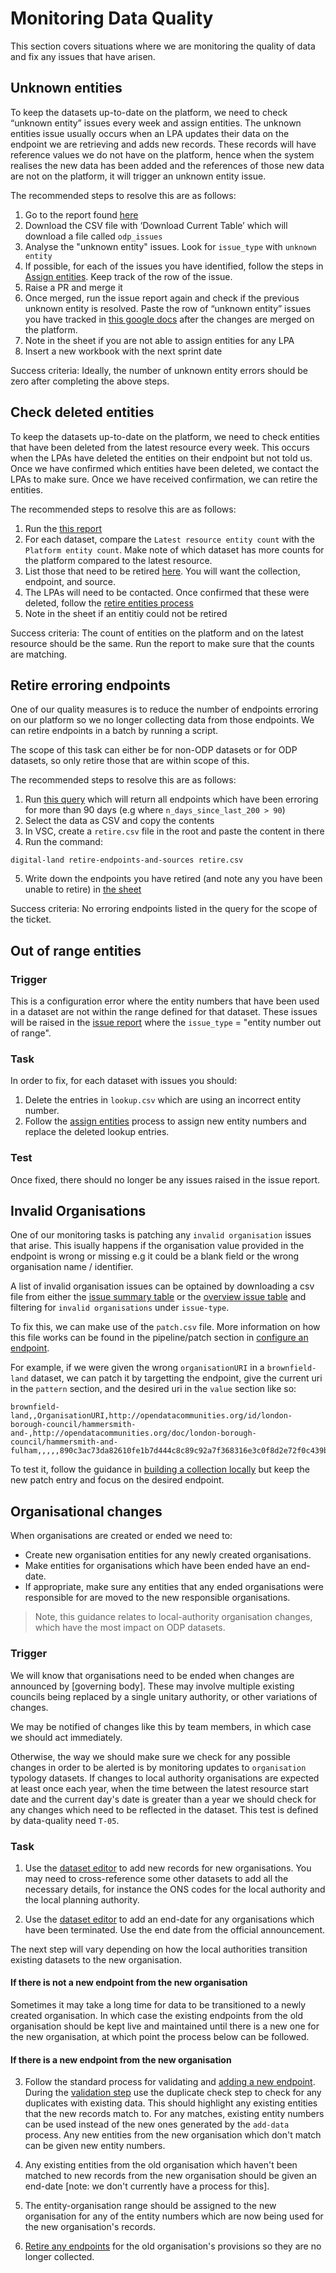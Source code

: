 # Monitoring Data Quality

This section covers situations where we are monitoring the quality of data and fix any issues that have arisen.

## Unknown entities

To keep the datasets up-to-date on the platform, we need to check “unknown entity” issues every week and assign entities.
The unknown entities issue usually occurs when an LPA updates their data on the endpoint we are retrieving and adds new records. These records will have reference values we do not have on the platform, hence when the system realises the new data has been added and the references of those new data are not on the platform, it will trigger an unknown entity issue.

The recommended steps to resolve this are as follows:

1. Go to the report found [here](https://config-manager-prototype.herokuapp.com/reporting/odp-summary/issue)
2. Download the CSV file with ‘Download Current Table’ which will download a file called `odp_issues`
3. Analyse the "unknown entity" issues. Look for `issue_type` with `unknown entity`
4. If possible, for each of the issues you have identified, follow the steps in [Assign entities](../../How-To-Guides/Maintaining/Assign-entities). Keep track of the row of the issue.
5. Raise a PR and merge it
6. Once merged, run the issue report again and check if the previous unknown entity is resolved. Paste the row of “unknown entity” issues you have tracked in [this google docs](https://docs.google.com/spreadsheets/d/1gZ_SIx9jdko_aD3QRZUJh39PdNHISS1N/edit?usp=drive_link&ouid=105995804157199974210&rtpof=true&sd=true) after the changes are merged on the platform.
7. Note in the sheet if you are not able to assign entities for any LPA
8. Insert a new workbook with the next sprint date

Success criteria:
Ideally, the number of unknown entity errors should be zero after completing the above steps.

## Check deleted entities

To keep the datasets up-to-date on the platform, we need to check entities that have been deleted from the latest resource every week. This occurs when the LPAs have deleted the entities on their endpoint but not told us. Once we have confirmed which entities have been deleted, we contact the LPAs to make sure. Once we have received confirmation, we can retire the entities.

The recommended steps to resolve this are as follows:

1. Run the [this report](https://colab.research.google.com/github/digital-land/jupyter-analysis/blob/9f29d13f56ba40f476a28947fd03f6c123d7a04f/service_report/Compare_entity_count.ipynb#scrollTo=f8c51819-c013-4473-a08d-140fe69d6bd7)
2. For each dataset, compare the `Latest resource entity count` with the `Platform entity count`. Make note of which dataset has more counts for the platform compared to the latest resource.
3. List those that need to be retired [here](https://docs.google.com/spreadsheets/d/1M1Zj_iuYFmd5d29TBUFo6lyaQpeylbnI/edit?usp=sharing&ouid=118336900984695995103&rtpof=true&sd=true). You will want the collection, endpoint, and source.
4. The LPAs will need to be contacted. Once confirmed that these were deleted, follow the [retire entities process](../../How-To-Guides/Retiring/Retire-entities)
5. Note in the sheet if an entitiy could not be retired

Success criteria:
The count of entities on the platform and on the latest resource should be the same. Run the report to make sure that the counts are matching.

## Retire erroring endpoints

One of our quality measures is to reduce the number of endpoints erroring on our platform so we no longer collecting data from those endpoints. We can retire endpoints in a batch by running a script.

The scope of this task can either be for non-ODP datasets or for ODP datasets, so only retire those that are within scope of this.

The recommended steps to resolve this are as follows:

1. Run [this query](https://datasette.planning.data.gov.uk/digital-land?sql=WITH+unique_endpoints+AS+%28%0D%0A++SELECT%0D%0A++++collection%2C%0D%0A++++pipeline+as+dataset%2C%0D%0A++++endpoint%2C%0D%0A++++organisation%2C%0D%0A++++name%2C%0D%0A++++MIN%28endpoint_entry_date%29+AS+endpoint_entry_date%0D%0A++FROM%0D%0A++++reporting_historic_endpoints%0D%0A++WHERE%0D%0A++++%28%0D%0A++++++%22endpoint_end_date%22+is+null%0D%0A++++++OR+%22endpoint_end_date%22+%3D+%22%22%0D%0A++++%29%0D%0A++++AND+%22endpoint_entry_date%22+%3C+DATE%28%27now%27%2C+%27-1+year%27%29%0D%0A++++AND+%22status%22+NOT+LIKE+%222%25%22%0D%0A++GROUP+BY%0D%0A++++collection%2C%0D%0A++++endpoint%2C%0D%0A++++name%0D%0A%29%2C%0D%0Alatest_log_entry+AS+%28%0D%0A++SELECT%0D%0A++++endpoint%2C%0D%0A++++MAX%28latest_log_entry_date%29+AS+latest_200_log_entry_date%0D%0A++FROM%0D%0A++++reporting_historic_endpoints%0D%0A++WHERE%0D%0A++++status+%3D+%27200%27%0D%0A++GROUP+BY%0D%0A++++endpoint%0D%0A%29%0D%0ASELECT%0D%0Aue.collection%2C%0D%0A++ue.dataset%2C%0D%0A++ue.name%2C%0D%0A++p.project%2C%0D%0A++p.provision_reason%2C%0D%0A++ue.endpoint%2C%0D%0A++strftime%28%27%25d-%25m-%25Y%27%2C+ue.endpoint_entry_date%29+as+endpoint_entry_date%2C%0D%0A++strftime%28%27%25d-%25m-%25Y%27%2C+l.latest_200_log_entry_date%29+as+latest_200_log_entry_date%2C%0D%0A++CAST%28%0D%0A++++julianday%28%27now%27%29+-+julianday%28l.latest_200_log_entry_date%29+AS+int64%0D%0A++%29+as+n_days_since_last_200%2C%0D%0A++s.source%0D%0AFROM%0D%0A++unique_endpoints+ue%0D%0A++LEFT+JOIN+source+s+ON+ue.endpoint+%3D+s.endpoint%0D%0A++LEFT+JOIN+latest_log_entry+l+ON+ue.endpoint+%3D+l.endpoint%0D%0A++LEFT+JOIN+provision+p+on+ue.dataset+%3D+p.dataset%0D%0A++and+ue.organisation+%3D+p.organisation%0D%0AWHERE%0D%0A++%28%0D%0A++++l.latest_200_log_entry_date+%3C+DATE%28%27now%27%2C+%27-5+day%27%29%0D%0A++++OR+l.latest_200_log_entry_date+IS+NULL%0D%0A++%29%0D%0A++AND+%22n_days_since_last_200%22+%3E+90%0D%0AORDER+BY%0D%0A++ue.dataset%2C%0D%0A++julianday%28%27now%27%29+-+julianday%28l.latest_200_log_entry_date%29+desc) which will return all endpoints which have been erroring for more than 90 days (e.g where `n_days_since_last_200 > 90`)
2. Select the data as CSV and copy the contents
3. In VSC, create a `retire.csv` file in the root and paste the content in there
4. Run the command:

```
digital-land retire-endpoints-and-sources retire.csv
```

5. Write down the endpoints you have retired (and note any you have been unable to retire) in [the sheet](https://docs.google.com/spreadsheets/d/1M1Zj_iuYFmd5d29TBUFo6lyaQpeylbnI/edit?gid=1103537962#gid=1103537962)

Success criteria:
No erroring endpoints listed in the query for the scope of the ticket.

## Out of range entities

### Trigger
This is a configuration error where the entity numbers that have been used in a dataset are not within the range defined for that dataset. These issues will be raised in the [issue report](https://config-manager-prototype.herokuapp.com/reporting/download?type=odp-issue) where the `issue_type` = "entity number out of range".

### Task
In order to fix, for each dataset with issues you should:

1. Delete the entries in `lookup.csv` which are using an incorrect entity number.
2. Follow the [assign entities](../../How-To-Guides/Maintaining/Assign-entities) process to assign new entity numbers and replace the deleted lookup entries.

### Test
Once fixed, there should no longer be any issues raised in the issue report.


## Invalid Organisations

One of our monitoring tasks is patching any `invalid organisation` issues that arise. This isually happens if the organisation value provided in the endpoint is wrong or missing e.g it could be a blank field or the wrong organisation name / identifier.

A list of invalid organisation issues can be optained by downloading a csv file from either the [issue summary table](https://config-manager-prototype.herokuapp.com/reporting/odp-summary/issue) or the [overview issue table](https://config-manager-prototype.herokuapp.com/reporting/overview) and filtering for `invalid organisations` under `issue-type`.

To fix this, we can make use of the `patch.csv` file. More information on how this file works can be found in the pipeline/patch section in [configure an endpoint](../How-To-Guides/Adding/Configure-an-endpoint.md).

For example, if we were given the wrong `organisationURI` in a `brownfield-land` dataset, we can patch it by targetting the endpoint, give the current uri in the `pattern` section, and the desired uri in the `value` section like so:

```
brownfield-land,,OrganisationURI,http://opendatacommunities.org/id/london-borough-council/hammersmith-and-,http://opendatacommunities.org/doc/london-borough-council/hammersmith-and-fulham,,,,,890c3ac73da82610fe1b7d444c8c89c92a7f368316e3c0f8d2e72f0c439b5245
```
To test it, follow the guidance in [building a collection locally](../How-To-Guides/Testing/Building-a-collection-locally) but keep the new patch entry and focus on the desired endpoint.


## Organisational changes

When organisations are created or ended we need to:

* Create new organisation entities for any newly created organisations.
* Make entities for organisations which have been ended have an end-date.
* If appropriate, make sure any entities that any ended organisations were responsible for are moved to the new responsible organisations.

> Note, this guidance relates to local-authority organisation changes, which have the most impact on ODP datasets.

### Trigger

We will know that organisations need to be ended when changes are announced by [governing body]. These may involve multiple existing councils being replaced by a single unitary authority, or other variations of changes.

We may be notified of changes like this by team members, in which case we should act immediately.

Otherwise, the way we should make sure we check for any possible changes in order to be alerted is by monitoring updates to `organisation` typology datasets. If changes to local authority organisations are expected at least once each year, when the time between the latest resource start date and the current day's date is greater than a year we should check for any changes which need to be reflected in the dataset. This test is defined by data-quality need `T-05`.

### Task

1. Use the [dataset editor](https://dataset-editor.development.planning.data.gov.uk/dataset/local-authority) to add new records for new organisations. You may need to cross-reference some other datasets to add all the necessary details, for instance the ONS codes for the local authority and the local planning authority. 

2. Use the [dataset editor](https://dataset-editor.development.planning.data.gov.uk/dataset/local-authority) to add an end-date for any organisations which have been terminated. Use the end date from the official announcement.


The next step will vary depending on how the local authorities transition existing datasets to the new organisation.

#### If there is not a new endpoint from the new organisation

Sometimes it may take a long time for data to be transitioned to a newly created organisation. In which case the existing endpoints from the old organisation should be kept live and maintained until there is a new one for the new organisation, at which point the process below can be followed.


#### If there is a new endpoint from the new organisation

3. Follow the standard process for validating and [adding a new endpoint](../../Adding/Add-an-endpoint.md). During the [validation step](../../Validating/Validate-an-endpoint.md) use the duplicate check step to check for any duplicates with existing data. This should highlight any existing entities that the new records match to. For any matches, existing entity numbers can be used instead of the new ones generated by the `add-data` process. Any new entities from the new organisation which don't match can be given new entity numbers.

4. Any existing entities from the old organisation which haven't been matched to new records from the new organisation should be given an end-date [note: we don't currently have a process for this].

5. The entity-organisation range should be assigned to the new organisation for any of the entity numbers which are now being used for the new organisation's records.

6. [Retire any endpoints](../../How-To-Guides/Retiring/Retire-endpoints.md) for the old organisation's provisions so they are no longer collected.